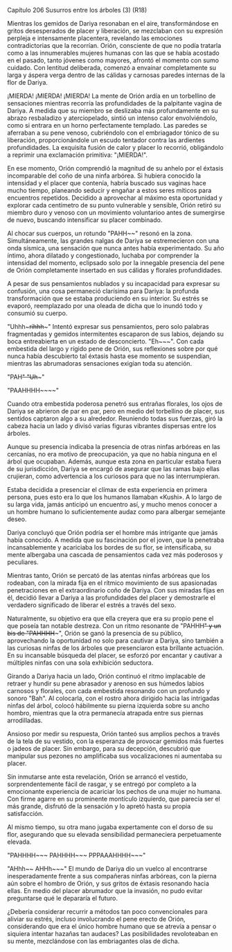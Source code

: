 
Capítulo 206 Susurros entre los árboles (3) (R18)

Mientras los gemidos de Dariya resonaban en el aire, transformándose en gritos desesperados de placer y liberación, se mezclaban con su expresión perpleja e intensamente placentera, revelando las emociones contradictorias que la recorrían. Orión, consciente de que no podía tratarla como a las innumerables mujeres humanas con las que se había acostado en el pasado, tanto jóvenes como mayores, afrontó el momento con sumo cuidado. Con lentitud deliberada, comenzó a envainar completamente su larga y áspera verga dentro de las cálidas y carnosas paredes internas de la flor de Dariya.

¡MIERDA! ¡MIERDA! ¡MIERDA! La mente de Orión ardía en un torbellino de sensaciones mientras recorría las profundidades de la palpitante vagina de Dariya. A medida que su miembro se deslizaba más profundamente en su abrazo resbaladizo y aterciopelado, sintió un intenso calor envolviéndolo, como si entrara en un horno perfectamente templado. Las paredes se aferraban a su pene venoso, cubriéndolo con el embriagador tónico de su liberación, proporcionándole un escudo tentador contra las ardientes profundidades. La exquisita fusión de calor y placer lo recorrió, obligándolo a reprimir una exclamación primitiva: "¡MIERDA!".

En ese momento, Orión comprendió la magnitud de su anhelo por el éxtasis incomparable del coño de una ninfa arbórea. Si hubiera conocido la intensidad y el placer que contenía, habría buscado sus vaginas hace mucho tiempo, planeando seducir y engañar a estos seres míticos para encuentros repetidos. Decidido a aprovechar al máximo esta oportunidad y explorar cada centímetro de su punto vulnerable y sensible, Orión retiró su miembro duro y venoso con un movimiento voluntarioo antes de sumergirse de nuevo, buscando intensificar su placer combinado.

Al chocar sus cuerpos, un rotundo "PAHH~~" resonó en la zona. Simultáneamente, las grandes nalgas de Dariya se estremecieron con una onda sísmica, una sensación que nunca antes había experimentado. Su año íntimo, ahora dilatado y congestionado, luchaba por comprender la intensidad del momento, eclipsado solo por la innegable presencia del pene de Orión completamente insertado en sus cálidas y florales profundidades.

A pesar de sus pensamientos nublados y su incapacidad para expresar su confusión, una cosa permaneció clarísima para Dariya: la profunda transformación que se estaba produciendo en su interior. Su estrés se evaporó, reemplazado por una oleada de dicha que lo inundó todo y consumió su cuerpo.

"Uhhh~~~rihhh~~~" Intentó expresar sus pensamientos, pero solo palabras fragmentadas y gemidos intermitentes escaparon de sus labios, dejando su boca entreabierta en un estado de desconcierto. "Eh~~~". Con cada embestida del largo y rígido pene de Orión, sus reflexiones sobre por qué nunca había descubierto tal éxtasis hasta ese momento se suspendían, mientras las abrumadoras sensaciones exigían toda su atención.

"PAH~~" "Uh~~~"

"PAAHHHH~~~~"

Cuando otra embestida poderosa penetró sus entrañas florales, los ojos de Dariya se abrieron de par en par, pero en medio del torbellino de placer, sus sentidos captaron algo a su alrededor. Reuniendo todas sus fuerzas, giró la cabeza hacia un lado y divisó varias figuras vibrantes dispersas entre los árboles.

Aunque su presencia indicaba la presencia de otras ninfas arbóreas en las cercanías, no era motivo de preocupación, ya que no había ninguna en el árbol que ocupaban. Además, aunque esta zona en particular estaba fuera de su jurisdicción, Dariya se encargó de asegurar que las ramas bajo ellas crujieran, como advertencia a los curiosos para que no las interrumpieran.

Estaba decidida a presenciar el clímax de esta experiencia en primera persona, pues esto era lo que los humanos llamaban «Kushi». A lo largo de su larga vida, jamás anticipó un encuentro así, y mucho menos conocer a un hombre humano lo suficientemente audaz como para albergar semejante deseo.

Dariya concluyó que Orión podría ser el hombre más intrigante que jamás había conocido. A medida que su fascinación por el joven, que la penetraba incansablemente y acariciaba los bordes de su flor, se intensificaba, su mente albergaba una cascada de pensamientos cada vez más poderosos y peculiares.

Mientras tanto, Orión se percató de las atentas ninfas arbóreas que los rodeaban, con la mirada fija en el rítmico movimiento de sus apasionadas penetraciones en el extraordinario coño de Dariya. Con sus miradas fijas en él, decidió llevar a Dariya a las profundidades del placer y demostrarle el verdadero significado de liberar el estrés a través del sexo.

Naturalmente, su objetivo era que ella creyera que era su propio pene el que poseía tan notable destreza. Con un ritmo resonante de "PAHHH~~" y un bis de "PAHHHH~~~", Orión se ganó la presencia de su público, aprovechando la oportunidad no solo para cautivar a Dariya, sino también a las curiosas ninfas de los árboles que presenciaron esta brillante actuación. En su incansable búsqueda del placer, se esforzó por encantar y cautivar a múltiples ninfas con una sola exhibición seductora.

Girando a Dariya hacia un lado, Orión continuó el ritmo implacable de retraer y hundir su pene abrasador y arenoso en sus húmedos labios carnosos y florales, con cada embestida resonando con un profundo y sonoro "Bah". Al colocarla, con el rostro ahora dirigido hacia las intrigadas ninfas del árbol, colocó hábilmente su pierna izquierda sobre su ancho hombro, mientras que la otra permanecía atrapada entre sus piernas arrodilladas.

Ansioso por medir su respuesta, Orión tanteó sus amplios pechos a través de la tela de su vestido, con la esperanza de provocar gemidos más fuertes o jadeos de placer. Sin embargo, para su decepción, descubrió que manipular sus pezones no amplificaba sus vocalizaciones ni aumentaba su placer.

Sin inmutarse ante esta revelación, Orión se arrancó el vestido, sorprendentemente fácil de rasgar, y se entregó por completo a la emocionante experiencia de acariciar los pechos de una mujer no humana. Con firme agarre en su prominente montículo izquierdo, que parecía ser el más grande, disfrutó de la sensación y lo apretó hasta su propia satisfacción.

Al mismo tiempo, su otra mano jugaba expertamente con el dorso de su flor, asegurando que su elevada sensibilidad permaneciera perpetuamente elevada.

"PAHHHH~~~ PAHHHH~~~ PPPAAAHHHH~~~"

"AHhh~~ AHHh~~~" El mundo de Dariya dio un vuelco al encontrarse inesperadamente frente a sus compañeras ninfas arbóreas, con la pierna aún sobre el hombro de Orión, y sus gritos de éxtasis resonando hacia ellas. En medio del placer abrumador que la invasión, no pudo evitar preguntarse qué le depararía el futuro.

¿Debería considerar recurrir a métodos tan poco convencionales para aliviar su estrés, incluso involucrando el pene erecto de Orión, considerando que era el único hombre humano que se atrevía a pensar o siquiera intentar hazañas tan audaces? Las posibilidades revoloteaban en su mente, mezclándose con las embriagantes olas de dicha.